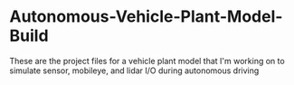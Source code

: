 # Autonomous-Vehicle-Plant-Model-Build

These are the project files for a vehicle plant model that I'm working on to simulate sensor, mobileye, and lidar I/O during autonomous driving
